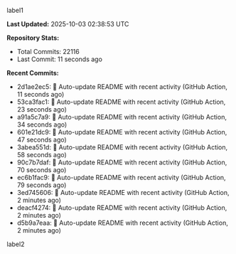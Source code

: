 
label1 
<!-- ACTIVITY_START -->
**Last Updated:** 2025-10-03 02:38:53 UTC

**Repository Stats:**
- Total Commits: 22116
- Last Commit: 11 seconds ago

**Recent Commits:**
- 2d1ae2ec5: 🤖 Auto-update README with recent activity (GitHub Action, 11 seconds ago)
- 53ca3fac1: 🤖 Auto-update README with recent activity (GitHub Action, 23 seconds ago)
- a91a5c7a9: 🤖 Auto-update README with recent activity (GitHub Action, 34 seconds ago)
- 601e21dc9: 🤖 Auto-update README with recent activity (GitHub Action, 47 seconds ago)
- 3abea551d: 🤖 Auto-update README with recent activity (GitHub Action, 58 seconds ago)
- 90c7b7daf: 🤖 Auto-update README with recent activity (GitHub Action, 70 seconds ago)
- ec6b1fac9: 🤖 Auto-update README with recent activity (GitHub Action, 79 seconds ago)
- 3ed745606: 🤖 Auto-update README with recent activity (GitHub Action, 2 minutes ago)
- deacf4274: 🤖 Auto-update README with recent activity (GitHub Action, 2 minutes ago)
- d5b9a7eaa: 🤖 Auto-update README with recent activity (GitHub Action, 2 minutes ago)
<!-- ACTIVITY_END -->

label2
